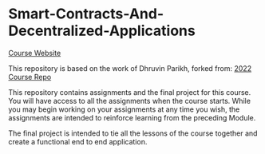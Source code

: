 # Smart-Contracts-And-Decentralized-Applications

[Course Website](https://mkhraisha.github.io/Smart-Contracts-And-Decentralized-Applications/)

This repository is based on the work of Dhruvin Parikh, forked from: [2022 Course Repo](https://github.com/mkhraisha/Smart-Contracts-And-Decentralized-Applications)

This repository contains assignments and the final project for this course. You will have access to all the assignments when the course starts. While you may begin working on your assignments at any time you wish, the assignments are intended to reinforce learning from the preceding Module.

The final project is intended to tie all the lessons of the course together and create a functional end to end application.
